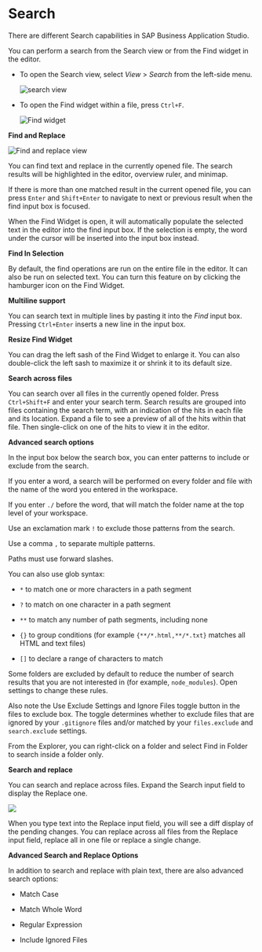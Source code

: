 <!-- loio1d57a704e60a4c42893806137f2b378b -->

# Search

There are different Search capabilities in SAP Business Application Studio.

You can perform a search from the Search view or from the Find widget in the editor.

-   To open the Search view, select *View* \> *Search* from the left-side menu.

    ![search view](images/search_cee2f2e.png)

-   To open the Find widget within a file, press `Ctrl+F`.

    ![Find widget](images/find_widget_8095927.png)


**Find and Replace**

![Find and replace view](images/search_view_67e845e.png)

You can find text and replace in the currently opened file. The search results will be highlighted in the editor, overview ruler, and minimap.

If there is more than one matched result in the current opened file, you can press `Enter` and `Shift+Enter` to navigate to next or previous result when the find input box is focused.

When the Find Widget is open, it will automatically populate the selected text in the editor into the find input box. If the selection is empty, the word under the cursor will be inserted into the input box instead.

**Find In Selection**

By default, the find operations are run on the entire file in the editor. It can also be run on selected text. You can turn this feature on by clicking the hamburger icon on the Find Widget.

**Multiline support**

You can search text in multiple lines by pasting it into the *Find* input box. Pressing `Ctrl+Enter` inserts a new line in the input box.

**Resize Find Widget**

You can drag the left sash of the Find Widget to enlarge it. You can also double-click the left sash to maximize it or shrink it to its default size.

**Search across files**

You can search over all files in the currently opened folder. Press `Ctrl+Shift+F` and enter your search term. Search results are grouped into files containing the search term, with an indication of the hits in each file and its location. Expand a file to see a preview of all of the hits within that file. Then single-click on one of the hits to view it in the editor.

**Advanced search options**

In the input box below the search box, you can enter patterns to include or exclude from the search.

If you enter a word, a search will be performed on every folder and file with the name of the word you entered in the workspace.

If you enter `./` before the word, that will match the folder name at the top level of your workspace.

Use an exclamation mark `!` to exclude those patterns from the search.

Use a comma `,` to separate multiple patterns.

Paths must use forward slashes.

You can also use glob syntax:

-   `*` to match one or more characters in a path segment

-   `?` to match on one character in a path segment

-   `**` to match any number of path segments, including none

-   `{}` to group conditions \(for example `{**/*.html,**/*.txt}` matches all HTML and text files\)

-   `[]` to declare a range of characters to match


Some folders are excluded by default to reduce the number of search results that you are not interested in \(for example, `node_modules`\). Open settings to change these rules.

Also note the Use Exclude Settings and Ignore Files toggle button in the files to exclude box. The toggle determines whether to exclude files that are ignored by your `.gitignore` files and/or matched by your `files.exclude` and `search.exclude` settings.

From the Explorer, you can right-click on a folder and select Find in Folder to search inside a folder only.

**Search and replace**

You can search and replace across files. Expand the Search input field to display the Replace one.

![](images/search_and_replace_0edb70d.png)

When you type text into the Replace input field, you will see a diff display of the pending changes. You can replace across all files from the Replace input field, replace all in one file or replace a single change.

**Advanced Search and Replace Options**

In addition to search and replace with plain text, there are also advanced search options:

-   Match Case

-   Match Whole Word

-   Regular Expression

-   Include Ignored Files


